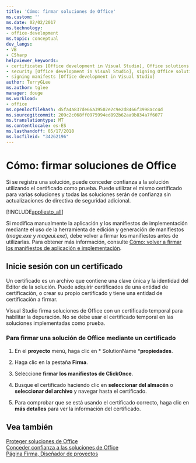 ```yaml
---
title: 'Cómo: firmar soluciones de Office'
ms.custom: ''
ms.date: 02/02/2017
ms.technology:
- office-development
ms.topic: conceptual
dev_langs:
- VB
- CSharp
helpviewer_keywords:
- certificates [Office development in Visual Studio], Office solutions
- security [Office development in Visual Studio], signing Office solutions
- signing manifests [Office development in Visual Studio]
author: TerryGLee
ms.author: tglee
manager: douge
ms.workload:
- office
ms.openlocfilehash: d5fa4a837de66a39502e2c9e2d8466f3998acc4d
ms.sourcegitcommit: 209c2c068ff0975994ed892b62aa9b834a7f6077
ms.translationtype: MT
ms.contentlocale: es-ES
ms.lasthandoff: 05/17/2018
ms.locfileid: "34262196"
---
```

# <a name="how-to-sign-office-solutions"></a>Cómo: firmar soluciones de Office
  Si se registra una solución, puede conceder confianza a la solución utilizando el certificado como prueba. Puede utilizar el mismo certificado para varias soluciones y todas las soluciones serán de confianza sin actualizaciones de directiva de seguridad adicional.  
  
 [!INCLUDE[appliesto_all](../vsto/includes/appliesto-all-md.md)]  
  
 Si modifica manualmente la aplicación y los manifiestos de implementación mediante el uso de la herramienta de edición y generación de manifiestos (*mage.exe* y *mageui.exe*), debe volver a firmar los manifiestos antes de utilizarlas. Para obtener más información, consulte [Cómo: volver a firmar los manifiestos de aplicación e implementación](/visualstudio/deployment/how-to-re-sign-application-and-deployment-manifests).  
  
## <a name="sign-by-using-a-certificate"></a>Inicie sesión con un certificado  
 Un certificado es un archivo que contiene una clave única y la identidad del Editor de la solución. Puede adquirir certificados de una entidad de certificación, o crear su propio certificado y tiene una entidad de certificación a firmar.  
  
 Visual Studio firma soluciones de Office con un certificado temporal para habilitar la depuración. No se debe usar el certificado temporal en las soluciones implementadas como prueba.  
  
### <a name="to-sign-an-office-solution-by-using-a-certificate"></a>Para firmar una solución de Office mediante un certificado  
  
1.  En el **proyecto** menú, haga clic en * SolutionName ***propiedades**.  
  
2.  Haga clic en la pestaña **Firma**.  
  
3.  Seleccione **firmar los manifiestos de ClickOnce**.  
  
4.  Busque el certificado haciendo clic en **seleccionar del almacén** o **seleccionar del archivo** y navegar hasta el certificado.  
  
5.  Para comprobar que se está usando el certificado correcto, haga clic en **más detalles** para ver la información del certificado.  
  
## <a name="see-also"></a>Vea también  
 [Proteger soluciones de Office](../vsto/securing-office-solutions.md)   
 [Conceder confianza a las soluciones de Office](../vsto/granting-trust-to-office-solutions.md)   
 [Página Firma, Diseñador de proyectos](/visualstudio/ide/reference/signing-page-project-designer)  
  
  